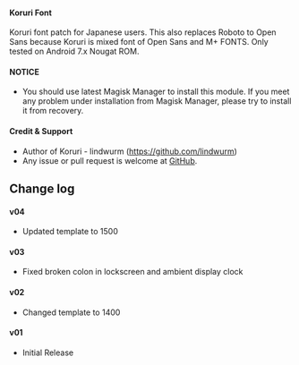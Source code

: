#### Koruri Font

Koruri font patch for Japanese users.
This also replaces Roboto to Open Sans because Koruri is mixed font of Open Sans and M+ FONTS.
Only tested on Android 7.x Nougat ROM.

#### NOTICE

* You should use latest Magisk Manager to install this module. If you meet any problem under installation from Magisk Manager, please try to install it from recovery.

#### Credit & Support

* Author of Koruri - lindwurm (https://github.com/lindwurm)
* Any issue or pull request is welcome at [GitHub](https://github.com/Magisk-Modules-Repo/magisk-module-koruri-font).

## Change log

#### v04
* Updated template to 1500

#### v03
* Fixed broken colon in lockscreen and ambient display clock

#### v02
* Changed template to 1400

#### v01
* Initial Release
